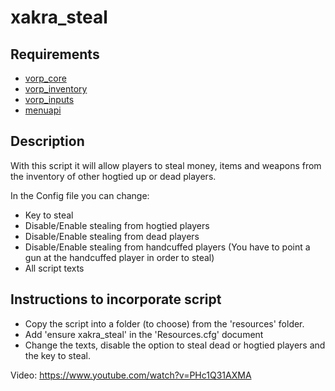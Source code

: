 # xakra_steal
## Requirements
- [vorp_core](https://github.com/VORPCORE/vorp-core-lua)
- [vorp_inventory](https://github.com/VORPCORE/vorp_inventory-lua)
- [vorp_inputs](https://github.com/VORPCORE/vorp_inputs-lua)
- [menuapi](https://github.com/outsider31000/menuapi)

## Description
With this script it will allow players to steal money, items and weapons from the inventory of other hogtied up or dead players.

In the Config file you can change:
*   Key to steal
*   Disable/Enable stealing from hogtied players
*   Disable/Enable stealing from dead players
*   Disable/Enable stealing from handcuffed players (You have to point a gun at the handcuffed player in order to steal)
*   All script texts

## Instructions to incorporate script
* Copy the script into a folder (to choose) from the 'resources' folder.
* Add 'ensure xakra_steal' in the 'Resources.cfg' document
* Change the texts, disable the option to steal dead or hogtied players and the key to steal.

Video: https://www.youtube.com/watch?v=PHc1Q31AXMA



